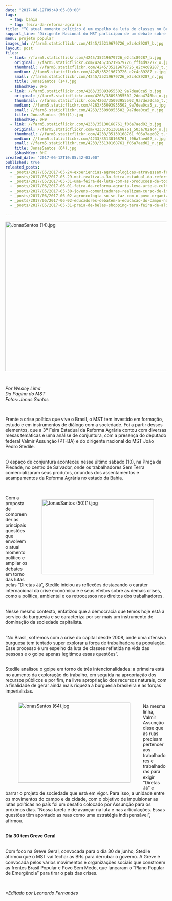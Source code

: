 ```yaml
---
date: "2017-06-12T09:49:05-03:00"
tags:
  - tag: bahia
  - tag: feira-da-reforma-agrária
title: "“O atual momento político é um espelho da luta de classes no Brasil”, destaca Stedile"
support_line: "Dirigente Nacional do MST participou de um debate sobre conjuntura, durante a 3ª Feira Estadual da Reforma Agrária da Bahia. "
menu: projeto popular
images_hd: //farm5.staticflickr.com/4245/35219679726_e2c4c89287_b.jpg
layout: post
files:
  - link: //farm5.staticflickr.com/4245/35219679726_e2c4c89287_b.jpg
    original: //farm5.staticflickr.com/4245/35219679726_fff4d92772_o.jpg
    thumbnail: //farm5.staticflickr.com/4245/35219679726_e2c4c89287_t.jpg
    medium: //farm5.staticflickr.com/4245/35219679726_e2c4c89287_z.jpg
    small: //farm5.staticflickr.com/4245/35219679726_e2c4c89287_n.jpg
    title: JonasSantos (14).jpg
    $$hashKey: 0H6
  - link: //farm5.staticflickr.com/4263/35093955502_9a7dea0ca5_b.jpg
    original: //farm5.staticflickr.com/4263/35093955502_2dda4746ba_o.jpg
    thumbnail: //farm5.staticflickr.com/4263/35093955502_9a7dea0ca5_t.jpg
    medium: //farm5.staticflickr.com/4263/35093955502_9a7dea0ca5_z.jpg
    small: //farm5.staticflickr.com/4263/35093955502_9a7dea0ca5_n.jpg
    title: JonasSantos (50)(1).jpg
    $$hashKey: 0H9
  - link: //farm5.staticflickr.com/4233/35130168761_f06a7aed02_b.jpg
    original: //farm5.staticflickr.com/4233/35130168761_503a702ac4_o.jpg
    thumbnail: //farm5.staticflickr.com/4233/35130168761_f06a7aed02_t.jpg
    medium: //farm5.staticflickr.com/4233/35130168761_f06a7aed02_z.jpg
    small: //farm5.staticflickr.com/4233/35130168761_f06a7aed02_n.jpg
    title: JonasSantos (64).jpg
    $$hashKey: 0HC
created_date: "2017-06-12T10:05:42-03:00"
published: true
releated_posts:
  - _posts/2017/05/2017-05-24-experiencias-agroecologicas-atravessam-fronteiras.md
  - _posts/2017/05/2017-05-29-mst-realiza-a-3o-feira-estadual-da-reforma-agraria-em-salvador.md
  - _posts/2017/05/2017-05-31-uma-feira-de-luta-com-as-producoes-de-toda-bahia.md
  - _posts/2017/06/2017-06-01-feira-da-reforma-agraria-leva-arte-e-cultura-para-o-centro-de-salvador.md
  - _posts/2017/05/2017-05-30-jovens-comunicadores-realizam-curso-de-imersao-em-audiovisual-no-extremo-sul-da-bahia.md
  - _posts/2017/06/2017-06-02-agroecologia-so-se-faz-com-o-povo-organizado.md
  - _posts/2017/06/2017-06-02-educadores-debatem-a-educacao-do-campo-na-formacao-das-familias-sem-terra.md
  - _posts/2017/05/2017-05-31-praia-de-belas-shopping-tera-feira-de-alimentos-sem-venenos.md

---
```

<p><img alt="JonasSantos (14).jpg" height="467" src="//farm5.staticflickr.com/4245/35219679726_e2c4c89287_b.jpg" width="700" /></p>

<p>&nbsp;</p>

<p><em>Por Wesley Lima<br />
Da P&aacute;gina do MST<br />
Fotos: Jonas Santos</em></p>

<p>&nbsp;</p>

<p>Frente a crise pol&iacute;tica que vive o Brasil, o MST tem investido em forma&ccedil;&atilde;o, estudo e em instrumentos de di&aacute;logo com a sociedade. Foi a partir desses elementos, que a 3&ordm; Feira Estadual da Reforma Agr&aacute;ria contou com diversas mesas tem&aacute;ticas e uma an&aacute;lise de conjuntura, com a presen&ccedil;a do deputado federal Valmir Assun&ccedil;&atilde;o (PT-BA) e do dirigente nacional do MST Jo&atilde;o Pedro Stedile.</p>

<p><br />
O espa&ccedil;o de conjuntura aconteceu nesse &uacute;ltimo s&aacute;bado (10), na Pra&ccedil;a da Piedade, no centro de Salvador, onde os trabalhadores Sem Terra comercializaram seus produtos, oriundos dos assentamentos e acampamentos da Reforma Agr&aacute;ria no estado da Bahia.</p>

<p>&nbsp;</p>

<figure class="image" style="float:right"><img alt="JonasSantos (50)(1).jpg" height="233" src="//farm5.staticflickr.com/4263/35093955502_9a7dea0ca5_b.jpg" width="350" />
<figcaption></figcaption>
</figure>

<p>Com a proposta de compreender as principais quest&otilde;es que envolvem o atual momento pol&iacute;tico e ampliar os debates em torno das lutas pelas &ldquo;Diretas J&aacute;&rdquo;, Stedile iniciou as reflex&otilde;es destacando o car&aacute;ter internacional da crise econ&ocirc;mica e e seus efeitos sobre as demais crises, como a pol&iacute;tica, ambiental e os retrocessos nos direitos dos trabalhadores.</p>

<p><br />
Nesse mesmo contexto, enfatizou que a democracia que temos hoje est&aacute; a servi&ccedil;o da burguesia e se caracteriza por ser mais um instrumento de domina&ccedil;&atilde;o da sociedade capitalista.</p>

<p><br />
&ldquo;No Brasil, sofremos com a crise do capital desde 2008, onde uma ofensiva burguesa tem tentado super explorar a for&ccedil;a de trabalhadora da popula&ccedil;&atilde;o. Esse processo &eacute; um espelho da luta de classes refletida na vida das pessoas e o golpe apenas legitimou essas quest&otilde;es&rdquo;.</p>

<p><br />
Stedile analisou o golpe em torno de tr&ecirc;s intencionalidades: a primeira est&aacute; no aumento da explora&ccedil;&atilde;o do trabalho, em seguida na apropria&ccedil;&atilde;o dos recursos p&uacute;blicos e por fim, na livre apropria&ccedil;&atilde;o dos recursos naturais, com a finalidade de gerar ainda mais riqueza a burguesia brasileira e as for&ccedil;as imperialistas.</p>

<figure class="image" style="float:left"><img alt="JonasSantos (64).jpg" height="250" src="//farm5.staticflickr.com/4233/35130168761_f06a7aed02_b.jpg" width="350" />
<figcaption></figcaption>
</figure>

<p><br />
Na mesma linha, Valmir Assun&ccedil;&atilde;o disse que as ruas precisam pertencer aos trabalhadores e trabalhadoras para exigir &ldquo;Diretas J&aacute;&rdquo; e barrar o projeto de sociedade que est&aacute; em vigor. Para isso, a unidade entre os movimentos do campo e da cidade, com o objetivo de impulsionar as lutas pol&iacute;ticas no pa&iacute;s foi um desafio colocado por Assun&ccedil;&atilde;o para os pr&oacute;ximos dias. &ldquo;Nossa tarefa &eacute; de avan&ccedil;ar na luta e nas articula&ccedil;&otilde;es. Essas quest&otilde;es t&ecirc;m apontado as ruas como uma estrat&eacute;gia indispens&aacute;vel&rdquo;, afirmou.</p>

<p><br />
<strong>Dia 30 tem Greve Geral</strong></p>

<p><br />
Com foco na Greve Geral, convocada para o dia 30 de junho, Stedile afirmou que o MST vai fechar as BRs para derrubar o governo. A Greve &eacute; convocada pelos v&aacute;rios movimentos e organiza&ccedil;&otilde;es sociais que constroem as frentes Brasil Popular e Povo Sem Medo, que lan&ccedil;aram o &ldquo;Plano Popular de Emerg&ecirc;ncia&rdquo; para tirar o pa&iacute;s das crises.</p>

<p>&nbsp;</p>

<p><em>*Editado por Leonardo Fernandes</em></p>

<div class="webpki_lacunasoftware_com" id="webpki_lacunasoftware_com" style="display: none;">&nbsp;</div>
